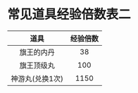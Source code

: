 # 常见道具经验倍数表二

| 道具 | 经验倍数 |
| :----: | :----: |
| 旗王的内丹 | 38 |
| 旗王顶级丸 | 100 |
| 神游丸(兑换1次) | 1150 |
